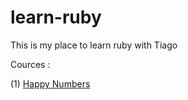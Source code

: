 # learn-ruby
This is my place to learn ruby with Tiago

Cources :

(1) [Happy Numbers](https://github.com/hobbieo/learn-ruby/tree/master/happy_numbers)
